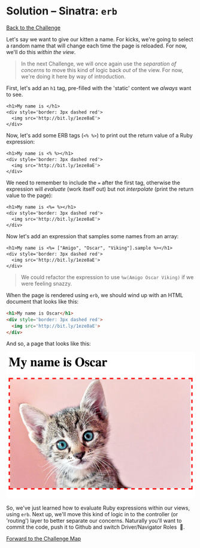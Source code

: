 # Solution – Sinatra: `erb`

[Back to the Challenge](../03_sinatra_defining_a_route.md)

Let's say we want to give our kitten a name. For kicks, we're going to select a random name that will change each time the page is reloaded. For now, we'll do this _within the view_.

> In the next Challenge, we will once again use the _separation of concerns_ to move this kind of logic back _out_ of the view. For now, we're doing it here by way of introduction.

First, let's add an `h1` tag, pre-filled with the 'static' content we _always_ want to see.

```erb
<h1>My name is </h1>
<div style='border: 3px dashed red'>
  <img src='http://bit.ly/1eze8aE'>
</div>
```

Now, let's add some ERB tags (`<% %>`) to print out the return value of a Ruby expression:

```erb
<h1>My name is <% %></h1>
<div style='border: 3px dashed red'>
  <img src='http://bit.ly/1eze8aE'>
</div>
```

We need to remember to include the `=` after the first tag, otherwise the expression will _evaluate_ (work itself out) but not _interpolate_ (print the return value to the page):

```erb
<h1>My name is <%= %></h1>
<div style='border: 3px dashed red'>
  <img src='http://bit.ly/1eze8aE'>
</div>
```

Now let's add an expression that samples some names from an array:

```erb
<h1>My name is <%= ["Amigo", "Oscar", "Viking"].sample %></h1>
<div style='border: 3px dashed red'>
  <img src='http://bit.ly/1eze8aE'>
</div>
```

> We could refactor the expression to use `%w(Amigo Oscar Viking)` if we were feeling snazzy.

When the page is rendered using `erb`, we should wind up with an HTML document that looks like this:

```html
<h1>My name is Oscar</h1>
<div style='border: 3px dashed red'>
  <img src='http://bit.ly/1eze8aE'>
</div>
```

And so, a page that looks like this:

![Gee, Oscar's kinda cute](../images/sinatra_oscar.png)

So, we've just learned how to evaluate Ruby expressions within our views, using `erb`. Next up, we'll move this kind of logic in to the controller (or 'routing') layer to better separate our concerns. Naturally you'll want to commit the code, push it to Github and switch Driver/Navigator Roles &nbsp;:twisted_rightwards_arrows:.

[Forward to the Challenge Map](../00_challenge_map.md)